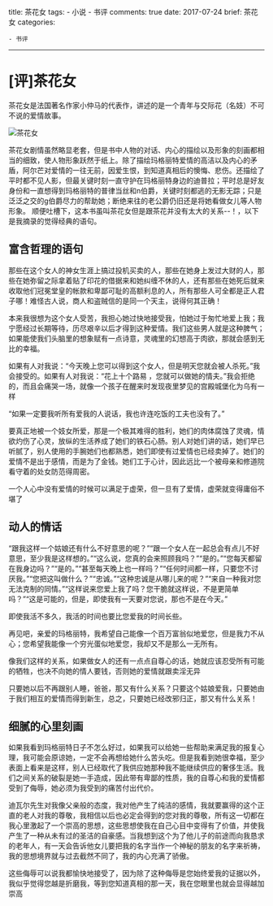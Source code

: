 title: 茶花女
tags:
    - 小说
    - 书评
comments: true
date: 2017-07-24
brief: 茶花女
categories:

    - 书评
---
# [评]茶花女
茶花女是法国著名作家小仲马的代表作，讲述的是一个青年与交际花（名妓）不可不说的爱情故事。

<!-- more -->

![茶花女](resources/images/茶花女.jpg)

茶花女剧情虽然略显老套，但是书中人物的对话、内心的描绘以及形象的刻画都相当的细致，使人物形象跃然于纸上。除了描绘玛格丽特爱情的高洁以及内心的矛盾，阿尔芒对爱情的一往无前，因爱生恨，到知道真相后的懊悔、悲伤。还描绘了平时都不见人影，但最关键时刻一直守护在玛格丽特身边的迪普拉；平时总是好友身份和一直想得到玛格丽特的普律当丝和n伯爵，关键时刻都逃的无影无踪；只是泛泛之交的g伯爵尽力的帮助她；断绝来往的老公爵仍旧还是将她看做女儿等人物形象。
顺便吐槽下，这本书虽叫茶花女但是跟茶花并没有太大的关系--！，以下是我摘录的觉得经典的语句。


## 富含哲理的语句

那些在这个女人的神女生涯上搞过投机买卖的人，那些在她身上发过大财的人，那些在她弥留之际拿着贴了印花的借据来和她纠缠不休的人，还有那些在她死后就来收取他们冠冕堂皇的帐款和卑鄙可耻的高额利息的人，所有那些人可全都是正人君子哪！难怪古人说，商人和盗贼信的是同一个天主，说得何其正确！

本来我很想为这个女人受苦，我担心她过快地接受我，怕她过于匆忙地爱上我；我宁愿经过长期等待，历尽艰辛以后才得到这种爱情。我们这些男人就是这种脾气；如果能使我们头脑里的想象赋有一点诗意，灵魂里的幻想高于肉欲，那就会感到无比的幸福。

如果有人对我说：“今天晚上您可以得到这个女人，但是明天您就会被人杀死。”我会接受的。如果有人对我说：“花上十个路易 ，您就可以做她的情夫。”我会拒绝的，而且会痛哭一场，就像一个孩子在醒来时发现夜里梦见的宫殿城堡化为乌有一样

“如果一定要我听所有爱我的人说话，我也许连吃饭的工夫也没有了。”

要真正地被一个妓女所爱，那是一个极其难得的胜利，她们的肉体腐蚀了灵魂，情欲灼伤了心灵，放纵的生活养成了她们的铁石心肠。别人对她们讲的话，她们早已听腻了，别人使用的手腕她们也都熟悉，她们即使有过爱情也已经卖掉了。她们的爱情不是出于感情，而是为了金钱。她们工于心计，因此远比一个被母亲和修道院看守着的处女防范得周密。

一个人心中没有爱情的时候可以满足于虚荣，但一旦有了爱情，虚荣就变得庸俗不堪了

## 动人的情话

“跟我这样一个姑娘还有什么不好意思的呢？”“跟一个女人在一起总会有点儿不好意思，至少我是这样想的。”“这么说，您真的会来照顾我吗？”“是的。”“您每天都留在我身边吗？”“是的。”“甚至每天晚上也一样吗？”“任何时间都一样，只要您不讨厌我。”“您把这叫做什么？”“忠诚。”“这种忠诚是从哪儿来的呢？”“来自一种我对您无法克制的同情。”“这样说来您爱上我了吗？您干脆就这样说，不是更简单吗？”“这是可能的，但是，即使我有一天要对您说，那也不是在今天。”

即使我活不多久，我活的时间也要比您爱我的时间长些。

再见吧，亲爱的玛格丽特，我希望自己能像一个百万富翁似地爱您，但是我力不从心；您希望我能像一个穷光蛋似地爱您，我却又不是那么一无所有。

像我们这样的关系，如果做女人的还有一点点自尊心的话，她就应该忍受所有可能的牺牲，也决不向她的情人要钱，否则她的爱情就跟卖淫无异

只要她以后不再跟别人睡，爸爸，那又有什么关系？只要这个姑娘爱我，只要她由于我们相互的爱情而得到新生，总之，只要她已经改邪归正，那又有什么关系！

## 细腻的心里刻画

如果我看到玛格丽特日子不怎么好过，如果我可以给她一些帮助来满足我的报复心理，我可能会原谅她，一定不会再想给她什么苦头吃。但是我看到她很幸福，至少表面上看来是这样，别人已经取代了我供应她那种我不能继续供应的奢侈生活。我们之间关系的破裂是她一手造成，因此带有卑鄙的性质，我的自尊心和我的爱情都受到了侮辱，她必须为我受到的痛苦付出代价。

迪瓦尔先生对我像父亲般的态度，我对他产生了纯洁的感情，我就要赢得的这个正直的老人对我的尊敬，我相信以后也必定会得到的您对我的尊敬，所有这一切都在我心里激起了一个崇高的思想，这些思想使我在自己心目中变得有了价值，并使我产生了一种从未有过的圣洁的自豪感。当我想到这个为了他儿子的前途而向我恳求的老年人，有一天会告诉他女儿要把我的名字当作一个神秘的朋友的名字来祈祷，我的思想境界就与过去截然不同了，我的内心充满了骄傲。


这些侮辱可以说我都愉快地接受了，因为除了这种侮辱是您始终爱我的证据以外，我似乎觉得您越是折磨我，等到您知道真相的那一天，我在您眼里也就会显得越加崇高

